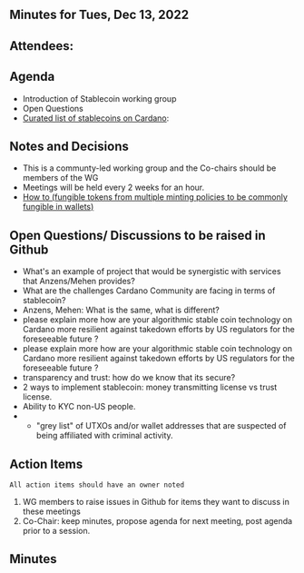 ## Minutes for Tues, Dec 13, 2022

## Attendees:

## Agenda
- Introduction of Stablecoin working group
- Open Questions
- [Curated list of stablecoins on Cardano](https://github.com/input-output-hk/Stablecoin-working-group/issues/10): 


## Notes and Decisions

- This is a communty-led working group and the Co-chairs should be members of the WG
- Meetings will be held every 2 weeks for an hour.
- [How to (fungible tokens from multiple minting policies to be commonly fungible in wallets)](https://github.com/input-output-hk/Stablecoin-working-group/issues/14)

## Open Questions/ Discussions to be raised in Github
- What's an example of project that would be synergistic with services that Anzens/Mehen provides?
- What are the challenges Cardano Community are facing in terms of stablecoin?
- Anzens, Mehen: What is the same, what is different?
- please explain more how are your algorithmic stable coin technology on Cardano more resilient against takedown efforts by US regulators for the foreseeable future ?
- please explain more how are your algorithmic stable coin technology on Cardano more resilient against takedown efforts by US regulators for the foreseeable future ?
- transparency and trust: how do we know that its secure? 
- 2 ways to implement stablecoin: money transmitting license vs trust license.
- Ability to KYC non-US people.
- - "grey list" of UTXOs and/or wallet addresses that are suspected of being affiliated with criminal activity.

## Action Items
```
All action items should have an owner noted
```
1. WG members to raise issues in Github for items they want to discuss in these meetings
2. Co-Chair: keep minutes, propose agenda for next meeting, post agenda prior to a session.

## Minutes


